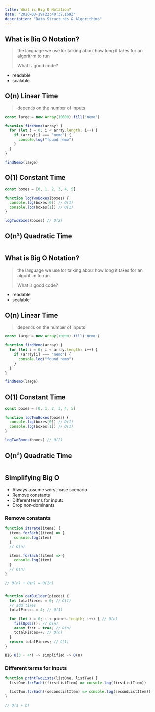 ```yaml
---
title: What is Big O Notation?
date: "2020-08-19T22:40:32.169Z"
description: "Data Structures & Algorithims"
---
```


## What is Big O Notation?

> the language we use for talking about how long it takes for an algorithm to run
>
> What is good code?

- readable
- scalable

## O(n) Linear Time

> depends on the number of inputs

```js
const large = new Array(10000).fill("nemo")

function findNemo(array) {
  for (let i = 0; i < array.length; i++) {
    if (array[i] === "nemo") {
      console.log("found nemo")
    }
  }
}

findNemo(large)
```

## O(1) Constant Time

```js
const boxes = [0, 1, 2, 3, 4, 5]

function logTwoBoxes(boxes) {
  console.log(boxes[0]) // O(1)
  console.log(boxes[1]) // O(1)
}

logTwoBoxes(boxes) // O(2)
```

## O(n²) Quadratic Time

```js
```

## What is Big O Notation?

> the language we use for talking about how long it takes for an algorithm to run
>
> What is good code?

- readable
- scalable

## O(n) Linear Time

> depends on the number of inputs

```js
const large = new Array(10000).fill("nemo")

function findNemo(array) {
  for (let i = 0; i < array.length; i++) {
    if (array[i] === "nemo") {
      console.log("found nemo")
    }
  }
}

findNemo(large)
```

## O(1) Constant Time

```js
const boxes = [0, 1, 2, 3, 4, 5]

function logTwoBoxes(boxes) {
  console.log(boxes[0]) // O(1)
  console.log(boxes[1]) // O(1)
}

logTwoBoxes(boxes) // O(2)
```

## O(n²) Quadratic Time

```js
```

## Simplifying Big O

- Always assume worst-case scenario
- Remove constants
- Different terms for inputs
- Drop non-dominants

### Remove constants

```js
function iterate(items) {
  items.forEach((item) => {
    console.log(item)
  }
  // O(n)

  items.forEach((item) => {
    console.log(item)
  }
  // O(n)
}

// O(n) + O(n) = O(2n)
```

```js

function carBuilder(pieces) {
  let totalPieces = 0; // O(1)
  // add tires
  totalPieces = 4; // O(1)

  for (let i = 0; i < pieces.length; i++) { // O(n)
    fillUpGas(); // O(n)
    const fast = true; // O(n)
    totalPieces++; // O(n)
  }
  return totalPieces; // O(1)
}

BIG O(3 + 4n) -> simplified -> O(n)
```

### Different terms for inputs

```js
function printTwoLists(listOne, listTwo) {
  listOne.forEach((firstListItem) => console.log(firstListItem))

  listTwo.forEach((secondListItem) => console.log(secondListItem))
}

// O(a + b)
```
